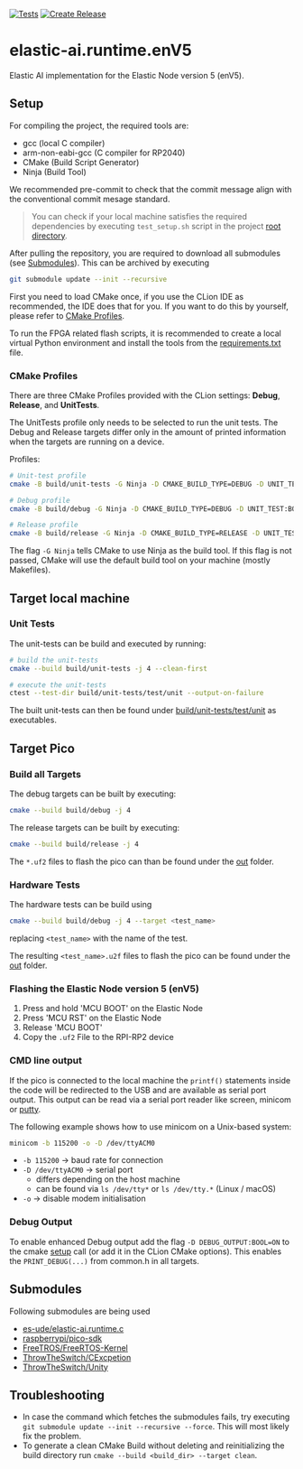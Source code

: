 [![Tests](https://github.com/es-ude/elastic-ai.runtime.enV5/actions/workflows/run_checks.yml/badge.svg)](https://github.com/es-ude/elastic-ai.runtime.enV5/actions/workflows/run_checks.yml)
[![Create Release](https://github.com/es-ude/elastic-ai.runtime.enV5/actions/workflows/push_to_main.yml/badge.svg)](https://github.com/es-ude/elastic-ai.runtime.enV5/actions/workflows/push_to_main.yml)

# elastic-ai.runtime.enV5

Elastic AI implementation for the Elastic Node version 5 (enV5).

## Setup

For compiling the project, the required tools are:

- gcc (local C compiler)
- arm-non-eabi-gcc (C compiler for RP2040)
- CMake (Build Script Generator)
- Ninja (Build Tool)

We recommended pre-commit to check that the commit message align with the conventional commit mesage standard.

> You can check if your local machine satisfies the required dependencies by executing `test_setup.sh` script
> in the project [root directory](.).

After pulling the repository, you are required to download all submodules (see [Submodules](#submodules)).
This can be archived by executing 
```bash
git submodule update --init --recursive
```

First you need to load CMake once, if you use the CLion IDE as recommended, the IDE does that for you.
If you want to do this by yourself, please refer to [CMake Profiles](#cmake-profiles).

To run the FPGA related flash scripts, it is recommended to create a local virtual Python environment and install the
tools from the [requirements.txt](bitfile_scripts/requirements.txt) file.

### CMake Profiles

There are three CMake Profiles provided with the CLion settings: **Debug**, **Release**, and **UnitTests**.

The UnitTests profile only needs to be selected to run the unit tests.
The Debug and Release targets differ only in the amount of printed information when the targets are running on a device.

Profiles:

```bash
# Unit-test profile
cmake -B build/unit-tests -G Ninja -D CMAKE_BUILD_TYPE=DEBUG -D UNIT_TEST:BOOL=ON -D DEBUG_MODE:BOOL=ON

# Debug profile
cmake -B build/debug -G Ninja -D CMAKE_BUILD_TYPE=DEBUG -D UNIT_TEST:BOOL=OFF -D DEBUG_MODE:BOOL=ON

# Release profile
cmake -B build/release -G Ninja -D CMAKE_BUILD_TYPE=RELEASE -D UNIT_TEST:BOOL=OFF -D DEBUG_MODE:BOOL=OFF
```

The flag `-G Ninja` tells CMake to use Ninja as the build tool.
If this flag is not passed, CMake will use the default build tool on your machine (mostly Makefiles).

## Target local machine

### Unit Tests

The unit-tests can be build and executed by running:

```bash
# build the unit-tests
cmake --build build/unit-tests -j 4 --clean-first

# execute the unit-tests
ctest --test-dir build/unit-tests/test/unit --output-on-failure
```

The built unit-tests can then be found under [build/unit-tests/test/unit](./build/unit-tests/test/unit) as executables.

## Target Pico

### Build all Targets

The debug targets can be built by executing:

```bash
cmake --build build/debug -j 4
```

The release targets can be built by executing:

```bash
cmake --build build/release -j 4
```

The `*.uf2` files to flash the pico can than be found under the [out](./out) folder.

### Hardware Tests

The hardware tests can be build using

```bash
cmake --build build/debug -j 4 --target <test_name>
```

replacing `<test_name>` with the name of the test.

The resulting `<test_name>.u2f` files to flash the pico can be found under the [out](./out) folder.

### Flashing the Elastic Node version 5 (enV5)

1. Press and hold 'MCU BOOT' on the Elastic Node
2. Press 'MCU RST' on the Elastic Node
3. Release 'MCU BOOT'
4. Copy the `.uf2` File to the RPI-RP2 device

### CMD line output

If the pico is connected to the local machine the `printf()` statements inside the code will be redirected to the USB
and are available as serial port output.
This output can be read via a serial port reader like screen, minicom or [putty](https://www.chiark.greenend.org.uk/~sgtatham/putty/latest.html).

The following example shows how to use minicom on a Unix-based system:

```bash
minicom -b 115200 -o -D /dev/ttyACM0
```

- `-b 115200` -> baud rate for connection
- `-D /dev/ttyACM0` -> serial port
    - differs depending on the host machine
    - can be found via `ls /dev/tty*` or `ls /dev/tty.*` (Linux / macOS)
- `-o` -> disable modem initialisation

### Debug Output

To enable enhanced Debug output add the flag `-D DEBUG_OUTPUT:BOOL=ON` to the cmake [setup](README.md#Setup) call (or
add it in the CLion CMake options).
This enables the `PRINT_DEBUG(...)` from common.h in all targets.

## Submodules

Following submodules are being used

- [es-ude/elastic-ai.runtime.c](https://github.com/es-ude/elastic-ai.runtime.c)
- [raspberrypi/pico-sdk](https://github.com/raspberrypi/pico-sdk)
- [FreeTROS/FreeRTOS-Kernel](https://github.com/FreeRTOS/FreeRTOS-Kernel)
- [ThrowTheSwitch/CExcpetion](https://github.com/ThrowTheSwitch/CException)
- [ThrowTheSwitch/Unity](https://github.com/ThrowTheSwitch/Unity)

## Troubleshooting

- In case the command which fetches the submodules fails, try
  executing `git submodule update --init --recursive --force`. This will most likely fix the problem.
- To generate a clean CMake Build without deleting and reinitializing the build directory
  run `cmake --build <build_dir> --target clean`.
